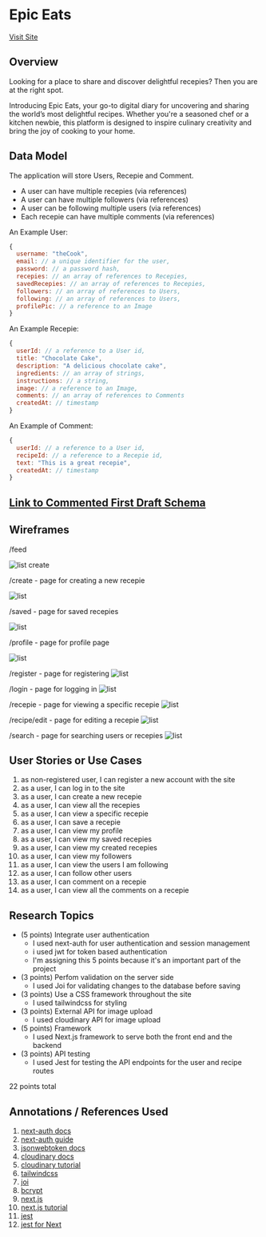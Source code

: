 # Epic Eats 
[Visit Site](https://epic-eats.vercel.app/home)
## Overview

Looking for a place to share and discover delightful recepies? Then you are at the right spot.

Introducing Epic Eats, your go-to digital diary for uncovering and sharing the world’s most delightful recipes. Whether you're a seasoned chef or a kitchen newbie, this platform is designed to inspire culinary creativity and bring the joy of cooking to your home.


## Data Model 

The application will store Users, Recepie and Comment.

* A user can have multiple recepies (via references)
* A user can have multiple followers (via references)
* A user can be following multiple users (via references)
* Each recepie can have multiple comments (via references)

An Example User:

```javascript
{
  username: "theCook",
  email: // a unique identifier for the user,
  password: // a password hash,
  recepies: // an array of references to Recepies,
  savedRecepies: // an array of references to Recepies,
  followers: // an array of references to Users,
  following: // an array of references to Users,
  profilePic: // a reference to an Image
}
```

An Example Recepie:

```javascript
{
  userId: // a reference to a User id,
  title: "Chocolate Cake",
  description: "A delicious chocolate cake",
  ingredients: // an array of strings,
  instructions: // a string,
  image: // a reference to an Image,
  comments: // an array of references to Comments
  createdAt: // timestamp
}
```

An Example of Comment:
  
  ```javascript
  {
    userId: // a reference to a User id,
    recipeId: // a reference to a Recepie id,
    text: "This is a great recepie",
    createdAt: // timestamp
  }
  ```

## [Link to Commented First Draft Schema](db.js) 

## Wireframes


/feed

![list create](./epic-eats/documentation/feed.png)

/create - page for creating a new recepie

![list](./epic-eats/documentation/create.png)

/saved - page for saved recepies

![list](./epic-eats/documentation/saved.png)

/profile - page for profile page

![list](./epic-eats/documentation/profile.png)

/register - page for registering
![list](./epic-eats/documentation/register.png)

/login - page for logging in
![list](./epic-eats/documentation/login.png)

/recepie - page for viewing a specific recepie
![list](./epic-eats/documentation/recipe.png)

/recipe/edit - page for editing a recepie
![list](./epic-eats/documentation/edit.png)

/search - page for searching users or recepies
![list](./epic-eats/documentation/search.png)


## User Stories or Use Cases


1. as non-registered user, I can register a new account with the site
2. as a user, I can log in to the site
3. as a user, I can create a new recepie
4. as a user, I can view all the recepies
5. as a user, I can view a specific recepie
6. as a user, I can save a recepie
7. as a user, I can view my profile
8. as a user, I can view my saved recepies
9. as a user, I can view my created recepies
10. as a user, I can view my followers
11. as a user, I can view the users I am following
12. as a user, I can follow other users
13. as a user, I can comment on a recepie
14. as a user, I can view all the comments on a recepie
## Research Topics

* (5 points) Integrate user authentication
    * I used next-auth for user authentication and session management
    * i used jwt for token based authentication
    * I'm assigning this 5 points because it's an important part of the project
* (3 points) Perfom validation on the server side
    * I used Joi for validating changes to the database before saving
* (3 points) Use a CSS framework throughout the site
    * I used tailwindcss for styling
* (3 points) External API for image upload
    * I used cloudinary API for image upload
* (5 points) Framework
    * I used Next.js framework to serve both the front end and the backend
* (3 points) API testing
    * I used Jest for testing the API endpoints for the user and recipe routes

22 points total





## Annotations / References Used


1. [next-auth docs](https://next-auth.js.org/getting-started/introduction)
2. [next-auth guide](https://clerk.com/blog/complete-guide-session-management-nextjs)
3. [jsonwebtoken docs](https://jwt.io/) 
4. [cloudinary docs](https://cloudinary.com/documentation/upload_images)
5. [cloudinary tutorial](https://youtu.be/ULp6-UjQA3o?si=5c2mX5SSjfORtKhb)
6. [tailwindcss](https://tailwindcss.com/docs)
7. [joi](https://joi.dev/api/?v=17.12.2)
8. [bcrypt](https://www.npmjs.com/package/bcrypt)
9. [next.js](https://nextjs.org/docs/getting-started)
10. [next.js tutorial](https://youtu.be/NgayZAuTgwM?si=cklGzP7w6V53GBil)
11. [jest](https://jestjs.io/docs/getting-started)
12. [jest for Next](https://nextjs.org/docs/app/building-your-application/testing/jest)
